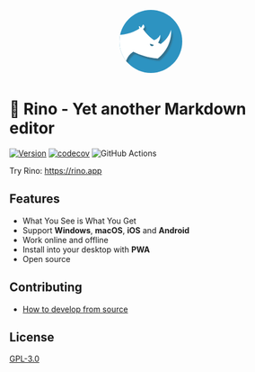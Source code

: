 <div align="center">

<svg xmlns="http://www.w3.org/2000/svg" xmlns:xlink="http://www.w3.org/1999/xlink" width="128" height="128" viewBox="0 0 1024 1024"><defs><clipPath id="a"><circle cx="448" cy="448" r="448" transform="translate(64 64)" fill="rgba(255,255,255,0.34)"/></clipPath><clipPath id="b"><rect width="896" height="896" fill="none"/></clipPath><clipPath id="c"><rect width="896" height="896" transform="translate(492.786)" fill="rgba(255,149,149,0.34)"/></clipPath><filter id="d" x="-410.785" y="269.662" width="1261.786" height="1011.339" filterUnits="userSpaceOnUse"><feOffset dx="20" dy="35" input="SourceAlpha"/><feGaussianBlur stdDeviation="10" result="e"/><feFlood flood-color="#3e3e3e" flood-opacity="0.396"/><feComposite operator="in" in2="e"/><feComposite in="SourceGraphic"/></filter><clipPath id="g"><rect width="1024" height="1024"/></clipPath></defs><g id="f" clip-path="url(#g)"><g clip-path="url(#a)"><g transform="translate(64 64)" clip-path="url(#b)"><g transform="translate(-492.786)" clip-path="url(#c)"><rect width="896" height="896" transform="translate(492.786)" fill="#2d93c1"/><g transform="matrix(1, 0, 0, 1, 428.79, -64)" filter="url(#d)"><path d="M531.163,946.339,0,500.639,307.73,133.9a576.761,576.761,0,0,0,65.37,11.5,584.743,584.743,0,0,0,67.686,3.934A575.46,575.46,0,0,0,623.115,119.9c14.212-4.738,28.41-10.1,42.2-15.942,13.7-5.8,27.338-12.22,40.547-19.076,13.125-6.814,26.161-14.237,38.745-22.063,1.746-1.086,3.54-2.215,5.33-3.355L741.452,27.8a19.885,19.885,0,0,1,24.959,20.752c4.255-2.92,8.543-5.948,12.745-9L801.994,0a38.4,38.4,0,0,1-1.332,67.241c2.8,4.017,5.686,8.054,8.574,12,9.751,13.311,20.156,26.4,30.928,38.914,10.754,12.492,22.141,24.716,33.844,36.332s24.015,22.914,36.587,33.574c12.591,10.676,25.764,20.984,39.153,30.64,2.648,1.909,5.39,3.853,8.15,5.778a134.427,134.427,0,0,0,39.091-17.907,137.079,137.079,0,0,0,49.2-58.732c.4,4.8.6,9.683.6,14.5a173.915,173.915,0,0,1-3.488,34.707,171.024,171.024,0,0,1-25.846,61.527c-.458.677-.91,1.337-1.344,1.96,6.258,3.421,12.63,6.765,18.939,9.939,5.869,2.953,11.887,5.862,17.885,8.645,3.237-2.268,6.481-4.615,9.641-6.978a391.761,391.761,0,0,0,45.585-39.944,391.656,391.656,0,0,0,38.871-46.533,389.781,389.781,0,0,0,31.321-52.284,387.686,387.686,0,0,0,22.936-57.2c.333,7.349.5,14.805.5,22.161a490.27,490.27,0,0,1-2.495,49.373,483.869,483.869,0,0,1-7.321,47.95c-3.183,15.55-7.188,31.122-11.9,46.283-4.664,14.99-10.13,29.919-16.245,44.373-6.057,14.318-12.9,28.523-20.343,42.22-7.381,13.585-15.522,26.983-24.2,39.823a486.625,486.625,0,0,1-58.986,71.487,488.061,488.061,0,0,1-50.347,43.856c-30.614-2.606-61.418-6.665-91.556-12.065-29.771-5.334-59.632-12.109-88.753-20.135-28.807-7.94-57.6-17.3-85.564-27.82-27.714-10.424-55.3-22.24-81.989-35.12-2.834,1.746-5.656,3.566-8.386,5.411A238.588,238.588,0,0,0,567.483,498.68a236.836,236.836,0,0,0-13.864,44.681A240.177,240.177,0,0,0,556.764,652.7,238.577,238.577,0,0,0,659.989,792.808L531.163,946.338ZM901.4,274.8a27.836,27.836,0,0,0,26.739,35.486h.01a27.79,27.79,0,0,0,26.723-20.154Z" transform="translate(-400.79 269.66)" fill="#fff"/></g></g></g></g></g></svg>

</div>

# 🦏 Rino - Yet another Markdown editor

[![Version](https://img.shields.io/github/v/tag/ocavue/rino?label=version)](https://github.com/ocavue/rino/releases)
[![codecov](https://codecov.io/gh/ocavue/rino/branch/master/graph/badge.svg)](https://codecov.io/gh/ocavue/rino)
![GitHub Actions](https://github.com/ocavue/rino/workflows/GitHub%20Actions/badge.svg)

Try Rino: <https://rino.app>

## Features

- What You See is What You Get
- Support **Windows**, **macOS**, **iOS** and **Android**
- Work online and offline
- Install into your desktop with **PWA**
- Open source

## Contributing

- [How to develop from source](https://github.com/ocavue/rino/wiki/Development)

## License

[GPL-3.0](https://github.com/ocavue/rino/blob/master/LICENSE)
